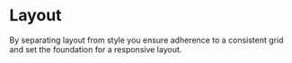 # Layout

By separating layout from style you ensure adherence to a consistent grid and set the foundation for a responsive layout.